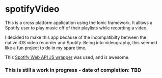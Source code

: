 # spotifyVideo

This is a cross platform application using the Ionic framework.  It allows a Spotify user to play music off of their playlists while recording a video.

I decided to make this app because of the incompatibilty between the native iOS video recorder and Spotify.  Being into videography, this seemed like a fun project to do in my spare time.

This [Spotify Web API JS wrapper](https://github.com/JMPerez/spotify-web-api-js) was used, and is awesome.

### This is still a work in progress - date of completion: TBD
